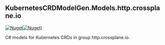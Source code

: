 ## KubernetesCRDModelGen.Models.http.crossplane.io
[![Nuget](https://img.shields.io/nuget/vpre/KubernetesCRDModelGen.Models.http.crossplane.io.svg?style=flat-square)](https://www.nuget.org/packages/KubernetesCRDModelGen.Models.http.crossplane.io)[![Nuget)](https://img.shields.io/nuget/dt/KubernetesCRDModelGen.Models.http.crossplane.io.svg?style=flat-square)](https://www.nuget.org/packages/KubernetesCRDModelGen.Models.http.crossplane.io)

C# models for Kubernetes CRDs in group http.crossplane.io.